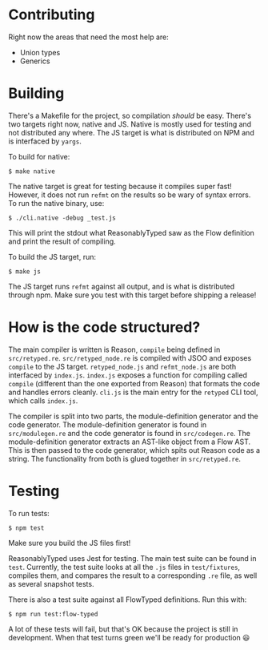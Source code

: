 # Contributing

Right now the areas that need the most help are:
- Union types
- Generics

# Building

There's a Makefile for the project, so compilation _should_ be easy. There's two targets right now,
native and JS. Native is mostly used for testing and not distributed any where. The JS target is what
is distributed on NPM and is interfaced by `yargs`.

To build for native:

```
$ make native
```

The native target is great for testing because it compiles super fast! However, it does not run `refmt`
on the results so be wary of syntax errors. To run the native binary, use:

```
$ ./cli.native -debug _test.js
```

This will print the stdout what ReasonablyTyped saw as the Flow definition and print
the result of compiling.

To build the JS target, run:

```
$ make js
```

The JS target runs `refmt` against all output, and is what is distributed through npm. Make
sure you test with this target before shipping a release!

# How is the code structured?

The main compiler is written is Reason, `compile` being defined in `src/retyped.re`. `src/retyped_node.re`
is compiled with JSOO and exposes `compile` to the JS target. `retyped_node.js` and `refmt_node.js` are
both interfaced by `index.js`. `index.js` exposes
a function for compiling called `compile` (different than the one exported from Reason) that
formats the code and handles errors cleanly. `cli.js` is the main entry for the `retyped` CLI tool, which
calls `index.js`.

The compiler is split into two parts, the module-definition generator and the code generator. The
module-definition generator is found in `src/modulegen.re` and the code generator is found in
`src/codegen.re`. The module-definition generator extracts an AST-like object from a Flow AST. This
is then passed to the code generator, which spits out Reason code as a string. The functionality from
both is glued together in `src/retyped.re`.

# Testing

To run tests:

```
$ npm test
```

Make sure you build the JS files first!

ReasonablyTyped uses Jest for testing. The main test suite can be found in `test`. Currently, the test
suite looks at all the `.js` files in `test/fixtures`, compiles them, and compares the result to a
corresponding `.re` file, as well as several snapshot tests.

There is also a test suite against all FlowTyped definitions. Run this with:

```
$ npm run test:flow-typed
```

A lot of these tests will fail, but that's OK because the project is still in development.
When that test turns green we'll be ready for production :smiley:
